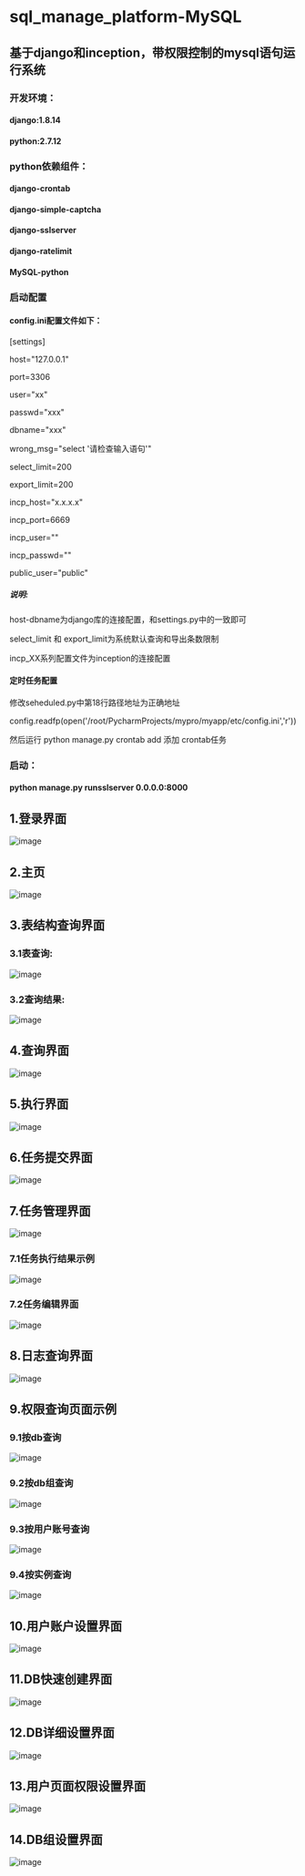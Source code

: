 # sql_manage_platform-MySQL
## 基于django和inception，带权限控制的mysql语句运行系统
### 开发环境：
#### django:1.8.14
#### python:2.7.12
### python依赖组件：
#### django-crontab
#### django-simple-captcha
#### django-sslserver
#### django-ratelimit
#### MySQL-python

### 启动配置
#### config.ini配置文件如下：
[settings]

host="127.0.0.1" 

port=3306

user="xx"

passwd="xxx"

dbname="xxx"

wrong_msg="select '请检查输入语句'"

select_limit=200

export_limit=200

incp_host="x.x.x.x"

incp_port=6669

incp_user=""

incp_passwd=""

public_user="public"
##### 说明:
host-dbname为django库的连接配置，和settings.py中的一致即可

select_limit 和 export_limit为系统默认查询和导出条数限制

incp_XX系列配置文件为inception的连接配置
#### 定时任务配置
修改seheduled.py中第18行路径地址为正确地址

config.readfp(open('/root/PycharmProjects/mypro/myapp/etc/config.ini','r'))

然后运行 python manage.py crontab add 添加 crontab任务

### 启动：
#### python manage.py runsslserver 0.0.0.0:8000

## 1.登录界面
![image](https://github.com/speedocjx/myfile/blob/master/sql-manage-platform/login.jpg)
## 2.主页
![image](https://github.com/speedocjx/myfile/blob/master/sql-manage-platform/main.jpg)
## 3.表结构查询界面
### 3.1表查询:
![image](https://github.com/speedocjx/myfile/blob/master/sql-manage-platform/meta_query.jpg)
### 3.2查询结果:
![image](https://github.com/speedocjx/myfile/blob/master/sql-manage-platform/meta_info.jpg)
## 4.查询界面
![image](https://github.com/speedocjx/myfile/blob/master/sql-manage-platform/mysql_query.jpg)
## 5.执行界面
![image](https://github.com/speedocjx/myfile/blob/master/sql-manage-platform/mysql_exec.jpg)
## 6.任务提交界面
![image](https://github.com/speedocjx/myfile/blob/master/sql-manage-platform/task_upload.jpg)
## 7.任务管理界面
![image](https://github.com/speedocjx/myfile/blob/master/sql-manage-platform/task_manage.jpg)
### 7.1任务执行结果示例
![image](https://github.com/speedocjx/myfile/blob/master/sql-manage-platform/resul_of_task.jpg)
### 7.2任务编辑界面
![image](https://github.com/speedocjx/myfile/blob/master/sql-manage-platform/task_edit.jpg)
## 8.日志查询界面
![image](https://github.com/speedocjx/myfile/blob/master/sql-manage-platform/oper_log.jpg)
## 9.权限查询页面示例
### 9.1按db查询
![image](https://github.com/speedocjx/myfile/blob/master/sql-manage-platform/pre_query_db.jpg)
### 9.2按db组查询
![image](https://github.com/speedocjx/myfile/blob/master/sql-manage-platform/pre_query_dbgroup.jpg)
### 9.3按用户账号查询
![image](https://github.com/speedocjx/myfile/blob/master/sql-manage-platform/pre_query_user.jpg)
### 9.4按实例查询
![image](https://github.com/speedocjx/myfile/blob/master/sql-manage-platform/pre_query_ins.jpg)
## 10.用户账户设置界面
![image](https://github.com/speedocjx/myfile/blob/master/sql-manage-platform/user_set.jpg)
## 11.DB快速创建界面
![image](https://github.com/speedocjx/myfile/blob/master/sql-manage-platform/fast_dbset.jpg)
## 12.DB详细设置界面
![image](https://github.com/speedocjx/myfile/blob/master/sql-manage-platform/db_detailset.jpg)
## 13.用户页面权限设置界面
![image](https://github.com/speedocjx/myfile/blob/master/sql-manage-platform/group_set.jpg)
## 14.DB组设置界面
![image](https://github.com/speedocjx/myfile/blob/master/sql-manage-platform/dbgroup_set.jpg)
